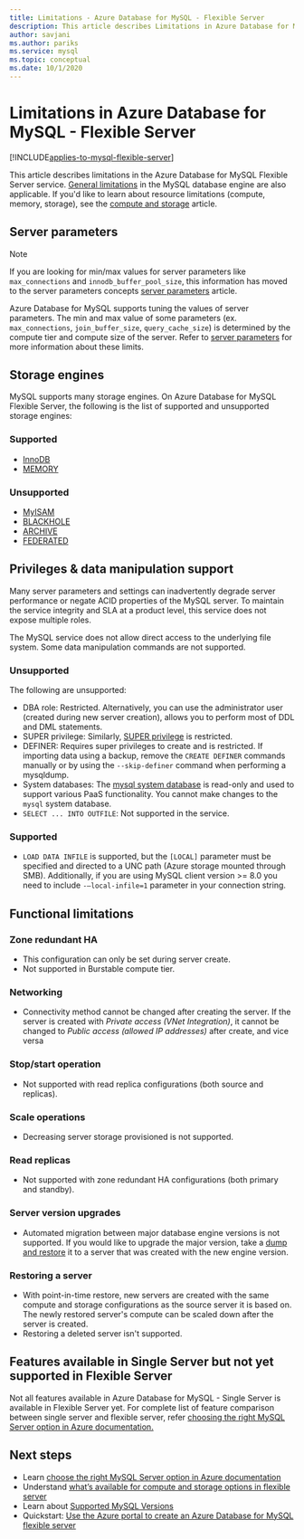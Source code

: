 ```yaml
---
title: Limitations - Azure Database for MySQL - Flexible Server
description: This article describes Limitations in Azure Database for MySQL - Flexible Server, such as number of connection and storage engine options.
author: savjani
ms.author: pariks
ms.service: mysql
ms.topic: conceptual
ms.date: 10/1/2020
---
```


# Limitations in Azure Database for MySQL - Flexible Server

[!INCLUDE[applies-to-mysql-flexible-server](../includes/applies-to-mysql-flexible-server.md)]

This article describes limitations in the Azure Database for MySQL Flexible Server service. [General limitations](https://dev.mysql.com/doc/mysql-reslimits-excerpt/5.7/en/limits.html) in the MySQL database engine are also applicable. If you'd like to learn about resource limitations (compute, memory, storage), see the [compute and storage](concepts-compute-storage.md) article.

## Server parameters

> [!NOTE]
> If you are looking for min/max values for server parameters like `max_connections` and `innodb_buffer_pool_size`, this information has moved to the server parameters concepts [server parameters](./concepts-server-parameters.md) article.

Azure Database for MySQL supports tuning the values of server parameters. The min and max value of some parameters (ex. `max_connections`, `join_buffer_size`, `query_cache_size`) is determined by the compute tier and compute size of the server. Refer to [server parameters](./concepts-server-parameters.md) for more information about these limits.

## Storage engines

MySQL supports many storage engines. On Azure Database for MySQL Flexible Server, the following is the list of supported and unsupported storage engines:

### Supported
- [InnoDB](https://dev.mysql.com/doc/refman/5.7/en/innodb-introduction.html)
- [MEMORY](https://dev.mysql.com/doc/refman/5.7/en/memory-storage-engine.html)

### Unsupported
- [MyISAM](https://dev.mysql.com/doc/refman/5.7/en/myisam-storage-engine.html)
- [BLACKHOLE](https://dev.mysql.com/doc/refman/5.7/en/blackhole-storage-engine.html)
- [ARCHIVE](https://dev.mysql.com/doc/refman/5.7/en/archive-storage-engine.html)
- [FEDERATED](https://dev.mysql.com/doc/refman/5.7/en/federated-storage-engine.html)

## Privileges & data manipulation support

Many server parameters and settings can inadvertently degrade server performance or negate ACID properties of the MySQL server. To maintain the service integrity and SLA at a product level, this service does not expose multiple roles.

The MySQL service does not allow direct access to the underlying file system. Some data manipulation commands are not supported.

### Unsupported

The following are unsupported:
- DBA role: Restricted. Alternatively, you can use the administrator user (created during new server creation), allows you to perform most of DDL and DML statements.
- SUPER privilege: Similarly, [SUPER privilege](https://dev.mysql.com/doc/refman/5.7/en/privileges-provided.html#priv_super) is restricted.
- DEFINER: Requires super privileges to create and is restricted. If importing data using a backup, remove the `CREATE DEFINER` commands manually or by using the `--skip-definer` command when performing a mysqldump.
- System databases: The [mysql system database](https://dev.mysql.com/doc/refman/5.7/en/system-schema.html) is read-only and used to support various PaaS functionality. You cannot make changes to the `mysql` system database.
- `SELECT ... INTO OUTFILE`: Not supported in the service.

### Supported
- `LOAD DATA INFILE` is supported, but the `[LOCAL]` parameter must be specified and directed to a UNC path (Azure storage mounted through SMB). Additionally, if you are using MySQL client version >= 8.0 you need to include `-–local-infile=1` parameter in your connection string.

## Functional limitations

### Zone redundant HA
- This configuration can only be set during server create.
- Not supported in Burstable compute tier.

### Networking
- Connectivity method cannot be changed after creating the server. If the server is created with *Private access (VNet Integration)*, it cannot be changed to *Public access (allowed IP addresses)* after create, and vice versa

### Stop/start operation
- Not supported with read replica configurations (both source and replicas).

### Scale operations
- Decreasing server storage provisioned is not supported.

### Read replicas
- Not supported with zone redundant HA configurations (both primary and standby).

### Server version upgrades
- Automated migration between major database engine versions is not supported. If you would like to upgrade the major version, take a [dump and restore](../concepts-migrate-dump-restore.md) it to a server that was created with the new engine version.

### Restoring a server
- With point-in-time restore, new servers are created with the same compute and storage configurations as the source server it is based on. The newly restored server's compute can be scaled down after the server is created.
- Restoring a deleted server isn't supported.

## Features available in Single Server but not yet supported in Flexible Server
Not all features available in Azure Database for MySQL - Single Server is available in Flexible Server yet. For complete list of feature comparison between single server and flexible server, refer [choosing the right MySQL Server option in Azure documentation.](../select-right-deployment-type.md#comparing-the-mysql-deployment-options-in-azure)

## Next steps

- Learn [choose the right MySQL Server option in Azure documentation](../select-right-deployment-type.md)
- Understand [what’s available for compute and storage options in flexible server](concepts-compute-storage.md)
- Learn about [Supported MySQL Versions](concepts-supported-versions.md)
- Quickstart: [Use the Azure portal to create an Azure Database for MySQL flexible server](quickstart-create-server-portal.md)
